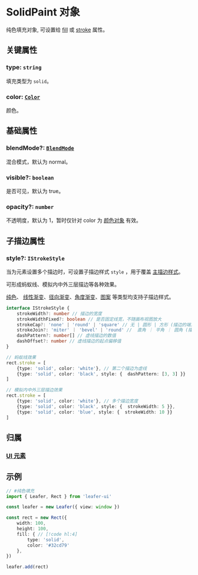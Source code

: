 <script setup>
import Case from '/component/Case.vue'
</script>

# SolidPaint 对象

纯色填充对象, 可设置给 [fill](/reference/UI/fill.md) 或 [stroke](/reference/UI/stroke.md) 属性。

<case name="SolidFill"  editor=false></case>

## 关键属性

### type: `string`

填充类型为 `solid`。

### color: [`Color`](/reference/interface/ui/Color.md)

颜色。

## 基础属性

### blendMode?: [`BlendMode`](/reference/UI/blendMode.md)

混合模式，默认为 normal。

### visible?: `boolean`

是否可见，默认为 true。

### opacity?: `number`

不透明度，默认为 1，暂时仅针对 color 为 [颜色对象](/reference/interface/ui/Color.md#rgb) 有效。

## 子描边属性

### style?: `IStrokeStyle`

当为元素设置多个描边时，可设置子描边样式 `style` ，用于覆盖 [主描边样式](/reference/UI/stroke.md#描边样式属性)。

可形成蚂蚁线、模拟内中外三层描边等各种效果。

[纯色](/reference/UI/paint/solid.md#子描边属性)、 [线性渐变](/reference/UI/paint/linear.md#子描边属性)、[径向渐变](/reference/UI/paint/radial.md#子描边属性)、[角度渐变](/reference/UI/paint/angular.md#子描边属性)、[图案](/reference/UI/paint/image.md#子描边属性) 等类型均支持子描边样式。

```ts
interface IStrokeStyle {
    strokeWidth?: number // 描边的宽度
    strokeWidthFixed?: boolean // 是否固定线宽，不随画布视图放大
    strokeCap?: 'none' | 'round' | 'square' // 无 | 圆形 | 方形 (描边的端点形状)
    strokeJoin?: 'miter' ｜ 'bevel' | 'round' //  直角 ｜ 平角 ｜ 圆角 (描边的拐角处理)
    dashPattern?: number[] // 虚线描边的数值
    dashOffset?: number // 虚线描边的起点偏移值
}

// 蚂蚁线效果
rect.stroke = [
    {type: 'solid', color: 'white'}, // 第二个描边为虚线
    {type: 'solid', color: 'black', style: {  dashPattern: [3, 3] }}
]

// 模拟内中外三层描边效果
rect.stroke = [
    {type: 'solid', color: 'white'}, // 多个描边宽度
    {type: 'solid', color: 'black', style: {  strokeWidth: 5 }},
    {type: 'solid', color: 'blue', style: {  strokeWidth: 10 }}
]
```

## 归属

### [UI 元素](/reference/display/UI.md)

## 示例

<case name="SolidFill" index=0 editor=false></case>

```ts
// #纯色填充
import { Leafer, Rect } from 'leafer-ui'

const leafer = new Leafer({ view: window })

const rect = new Rect({
    width: 100,
    height: 100,
    fill: { // [!code hl:4]
        type: 'solid',
        color: '#32cd79'
    },
})

leafer.add(rect)
```
